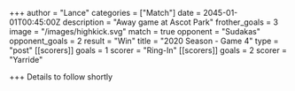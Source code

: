 +++
author = "Lance"
categories = ["Match"]
date = 2045-01-01T00:45:00Z
description = "Away game at Ascot Park"
frother_goals = 3
image = "/images/highkick.svg"
match = true
opponent = "Sudakas"
opponent_goals = 2
result = "Win"
title = "2020 Season - Game 4"
type = "post"
[[scorers]]
goals = 1
scorer = "Ring-In"
[[scorers]]
goals = 2
scorer = "Yarride"

+++
Details to follow shortly